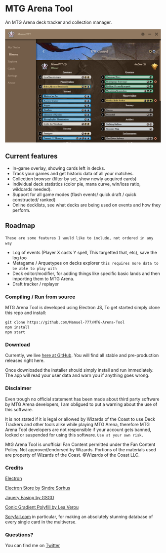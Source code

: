 # MTG Arena Tool
An MTG Arena deck tracker and collection manager.

![History Screen](/Readme/screenshot_0.png)

## Current features
- In-game overlay, showing cards left in decks.
- Track your games and get historic data of all your matches.
- Collection browser (filter by set, show newly acquired cards)
- Individual deck statistics (color pie, mana curve, win/loss ratio, wildcards needed).
- Support for all game modes (flash events/ quick draft / quick constructed/ ranked)
- Online decklists, see what decks are being used on events and how they perform.

## Roadmap
`These are some features I would like to include, not ordered in any way`
- Log of events (Player X casts Y spell, This targetted that, etc), save the log too
- Metagame / Arquetypes on decks explorer `this requires more data to be able to play with`
- Deck editor/modifier, for adding things like specific basic lands and then importing them to MTG Arena.
- Draft tracker / replayer

### Compiling / Run from source
MTG Arena Tool is developed using Electron JS, To get started simply clone this repo and install:

```
git clone https://github.com/Manuel-777/MTG-Arena-Tool
npm install
npm start
```

### Download
Currently, we live [here at GitHub](https://github.com/Manuel-777/MTG-Arena-Tool/releases). You will find all stable and pre-production releases right here.

Once downloaded the installer should simply install and run immediately. The app will read your user data and warn you if anything goes wrong.

### Disclaimer

Even trough no official statement has been made about third party software by MTG Arena developers, I am obligued to put a warning about the use of this software.

It is not stated if it is legal or allowed by Wizards of the Coast to use Deck Trackers and other tools alike while playing MTG Arena, therefore MTG Arena Tool developers are not responsible if your account gets banned, locked or suspended for using this software. `Use at your own risk.`

MtG Arena Tool is unofficial Fan Content permitted under the Fan Content Policy. Not approved/endorsed by Wizards. Portions of the materials used are property of Wizards of the Coast. ©Wizards of the Coast LLC.

### Credits
[Electron](https://electronjs.org/)

[Electron Store by Sindre Sorhus](https://github.com/sindresorhus/electron-store)

[Jquery Easing by GSGD](http://gsgd.co.uk/sandbox/jquery/easing/)

[Conic Gradient Polyfill by Lea Verou](https://leaverou.github.io/conic-gradient/)

[Scryfall.com](http://scryfall.com) in particular, for making an absolutely stunning database of every single card in the multiverse.

### Questions?
You can find me on [Twitter](https://twitter.com/MEtchegaray7)
